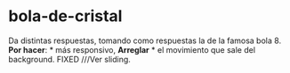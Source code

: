 # bola-de-cristal

Da distintas respuestas, tomando como respuestas la de la famosa bola 8.
**Por hacer**: * más responsivo, 
**Arreglar** * el movimiento que sale del background. FIXED    ///Ver sliding.

